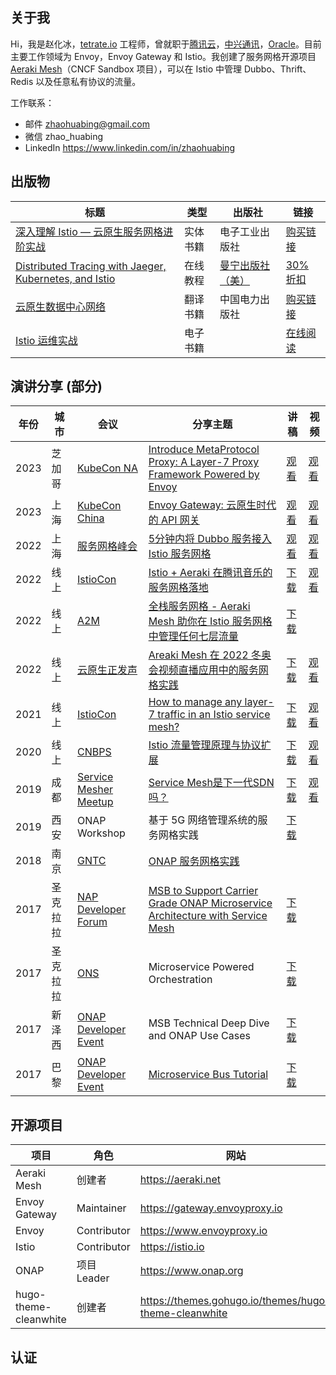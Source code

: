 ## 关于我
Hi，我是赵化冰，[tetrate.io](https://tetrate.io) 工程师，曾就职于[腾讯云](https://cloud.tencent.com/product/tcm)，[中兴通讯](https://www.zte.com.cn/)，[Oracle](https://www.oracle.com)。目前主要工作领域为 Envoy，Envoy Gateway 和 Istio。我创建了服务网格开源项目 [Aeraki Mesh](https://aeraki.net)（CNCF Sandbox 项目），可以在 Istio 中管理 Dubbo、Thrift、Redis 以及任意私有协议的流量。

工作联系：
* 邮件 zhaohuabing@gmail.com 
* 微信 zhao_huabing 
* LinkedIn https://www.linkedin.com/in/zhaohuabing

## 出版物
| 标题       |类型        |出版社   |链接        |
| ----------- |----------- |----------- |----------- |
|[深入理解 Istio — 云原生服务网格进阶实战](https://www.zhaohuabing.com/post/2021-08-26-istio-handbook/)|实体书籍|电子工业出版社|[购买链接](https://item.jd.com/13200745.html)|
|[Distributed Tracing with Jaeger, Kubernetes, and Istio](https://www.zhaohuabing.com/post/2021-09-08-distributed-tracing-with-jaeger-kubernetes-and-istio/)|在线教程|[曼宁出版社（美）](https://www.manning.com/)|[30% 折扣](https://www.manning.com/liveprojectseries/distributed-tracing-ser)|
|[云原生数据中心网络](https://zhaohuabing.com/post/2021-08-27-cloud-native-data-center)|翻译书籍|中国电力出版社|[购买链接](https://item.jd.com/12929975.html)|
|[Istio 运维实战](https://www.zhaohuabing.com/istio-guide)|电子书籍||[在线阅读](https://www.zhaohuabing.com/istio-guide)|


## 演讲分享 (部分)
|年份          |城市        |会议         | 分享主题    |讲稿         |视频       |
| ----------- |----------- |----------- |----------- |----------- |----------- |
|2023|芝加哥|[KubeCon NA](https://colocatedeventsna2023.sched.com/event/1Rj2s/introduce-metaprotocol-proxy-a-layer-7-proxy-framework-powered-by-envoy-huabing-zhao-tetrate)|[ Introduce MetaProtocol Proxy: A Layer-7 Proxy Framework Powered by Envoy](https://www.zhaohuabing.com/post/2023-11-16-kubecon-na-metaprotocol/)|[观看](https://zhaohuabing.com/slides/MetaProtoclProxy.pdf)|[观看](https://www.bilibili.com/video/BV1JC4y1m71j)|
|2023|上海|[KubeCon China](https://www.lfasiallc.com/kubecon-cloudnativecon-open-source-summit-china/program/schedule/)|[Envoy Gateway: 云原生时代的 API 网关](https://www.zhaohuabing.com/post/2023-11-01-kubecon-shanghai-2023-envoy-gateway-the-api-gateway-in-the-cloud-native-era/)|[观看](https://zhaohuabing.com/slides/kubecon-envoy-gateway-the-API-Gateway-in-the-Cloud-Native-Era.pdf)|[观看](https://www.bilibili.com/video/BV15G411y7hP)|
|2022|上海|[服务网格峰会](https://jimmysong.io/notice/service-mesh-summit-2022/)|[5分钟内将 Dubbo 服务接入 Istio 服务网格](https://www.zhaohuabing.com/post/2022-09-26-servicemesh-summit2022-dubbo-aeraki-mesh/)|[观看](https://zhaohuabing.com/web-slides/manage-dubbo-in-istio-in-5-minutes/)|[观看](https://www.bilibili.com/video/BV1oe4y167kz/?zw&vd_source=13de6a5e7f290572ee6b115b44a424f2)|
|2022|线上|[IstioCon](https://events.istio.io/istiocon-2022)|[Istio + Aeraki 在腾讯音乐的服务网格落地](https://events.istio.io/istiocon-2022/sessions/tencent-music-aeraki/)|[下载](/slides/tencent-music-service-mesh-practice-with-istio-and-aeraki.pdf)|[观看](https://www.youtube.com/watch?v=6t_yPsq4Pi4)|
|2022|线上|[A2M](https://a2m.msup.com.cn/course?aid=2699&cid=15382)|[全栈服务网格 - Aeraki Mesh 助你在 Istio 服务网格中管理任何七层流量](https://a2m.msup.com.cn/course?aid=2699&cid=15382)|[下载](/slides/full-stack-service-mesh-a2m-20220422.pdf)||
|2022|线上|[云原生正发声](https://cloud.tencent.com/developer/salon/live-1403)| [Areaki Mesh 在 2022 冬奥会视频直播应用中的服务网格实践](https://mp.weixin.qq.com/s/zp9q99mGyH2VD9Dij2owWg) | [下载](http://localhost:1313/img/2022-03-30-aeraki-mesh-winter-olympics-practice/slides.pdf)|[观看](https://youtu.be/uXxatQTKzW8)|
|2021|线上|[IstioCon](https://events.istio.io/istiocon-2021/)| [How to manage any layer-7 traffic in an Istio service mesh?](https://events.istio.io/istiocon-2021/sessions/how-to-manage-any-layer-7-traffic-in-an-istio-service-mesh/) | [下载](/slides/how-to-manage-any-layer-7-traffic-in-istio.pdf)|[观看](https://www.youtube.com/watch?v=sBS4utF68d8)|
|2020|线上|[CNBPS](https://www.cnbpa.org/)|[Istio 流量管理原理与协议扩展](https://cloud.tencent.com/developer/article/1723804)|[下载](/slides/cnbps2020-istio-aeraki.pdf)|[观看](https://www.youtube.com/watch?v=lB5d4qbZqzU)|
|2019|成都|[Service Mesher Meetup](https://cloudnative.to/blog/service-mesh-meetup-chengdu-20191028/)|[Service Mesh是下一代SDN吗？](https://cloudnative.to/blog/service-mesh-meetup-chengdu-20191028/)|[下载](/slides/what-can-service-mesh-learn-from-sdn-servicemesher-meetup-20191026.pdf)|[观看](https://youtu.be/nGkxp-2OsKg)|
|2019|西安|ONAP Workshop|基于 5G 网络管理系统的服务网格实践|[下载](/slides/service-mesh-practice-with-5g-management-system-lfn.pdf)|
|2018|南京|[GNTC](https://www.bagevent.com/event/1624048?aId=)|[ONAP 服务网格实践](https://www.sdnlab.com/22596.html)|
|2017|圣克拉拉|[NAP Developer Forum](https://wiki.onap.org/display/DW/ONAP+Beijing+Release+Developer+Forum%2C+Dec.+11-13%2C+2017%2C+Santa+Clara%2C+CA+US)|[MSB to Support Carrier Grade ONAP Microservice Architecture with Service Mesh](https://onapbeijing2017.sched.com/event/D5q2)|[下载](https://wiki.onap.org/display/DW/MSB+Service+Mesh+Planning?preview=%2F20873876%2F20873874%2FMSB+to+Support+Carrier+Grade+ONAP+Microservice+Architecture+with+Service+Mesh.pdf)|
|2017|圣克拉拉|[ONS](https://wiki.onap.org/display/DW/ONAP@ONS2017)|Microservice Powered Orchestration|[下载](https://wiki.onap.org/display/DW/ONAP@ONS2017?preview=%2F3245268%2F3245309%2FMicroservice+Powered+Orchestration+Architecture.pdf)|
|2017|新泽西|[ONAP Developer Event](https://wiki.onap.org/display/DW/ONAP+Project+Developer+Event%3A+May+2+-+5%2C+2017%2C+Middletown%2C+NJ%2C+USA)|MSB Technical Deep Dive and ONAP Use Cases|[下载](https://www.slideshare.net/HuabingZhao/msb-depp-dive/)|
|2017|巴黎|[ONAP Developer Event](https://wiki.onap.org/display/DW/ONAP+Developer+Event+September+25-28%2C+2017%2C+Paris-Saclay%2C+France)|[Microservice Bus Tutorial](https://wiki.onap.org/display/DW/September+26-28+Topics#September2628Topics-M2)|[下载](https://www.slideshare.net/HuabingZhao/microservice-bus-tutorial)|

## 开源项目
|项目         |角色        |  网站   | GitHub     |
| ------------ |----------- |----------- |----------- |
| Aeraki Mesh  | 创建者    | https://aeraki.net  | http://github.com/aeraki-mesh |
| Envoy Gateway| Maintainer| https://gateway.envoyproxy.io |https://github.com/envoyproxy/gateway|
| Envoy        | Contributor| https://www.envoyproxy.io |https://github.com/envoyproxy/envoy|
| Istio        | Contributor| https://istio.io    | https://github.com/istio/istio|
| ONAP         | 项目 Leader        | https://www.onap.org||
| hugo-theme-cleanwhite | 创建者    | https://themes.gohugo.io/themes/hugo-theme-cleanwhite  | https://github.com/zhaohuabing/hugo-theme-cleanwhite |

## 认证
<div data-iframe-width="150" data-iframe-height="270" data-share-badge-id="6cb590b5-d2f6-42a1-9e2e-a8141624b718" data-share-badge-host="https://www.credly.com"></div><script type="text/javascript" async src="//cdn.credly.com/assets/utilities/embed.js"></script>

<div data-iframe-width="150" data-iframe-height="270" data-share-badge-id="08f232fa-30de-46bf-becb-a7e4ab85ef79" data-share-badge-host="https://www.credly.com"></div><script type="text/javascript" async src="//cdn.credly.com/assets/utilities/embed.js"></script>

<div data-iframe-width="150" data-iframe-height="270" data-share-badge-id="edf1a5de-202c-49e7-9762-f3e6f5ff1b38" data-share-badge-host="https://www.credly.com"></div><script type="text/javascript" async src="//cdn.credly.com/assets/utilities/embed.js"></script>

<div data-iframe-width="150" data-iframe-height="270" data-share-badge-id="86fbba51-17d8-4718-b6d8-3b8bff7c7377" data-share-badge-host="https://www.credly.com"></div><script type="text/javascript" async src="//cdn.credly.com/assets/utilities/embed.js"></script>

